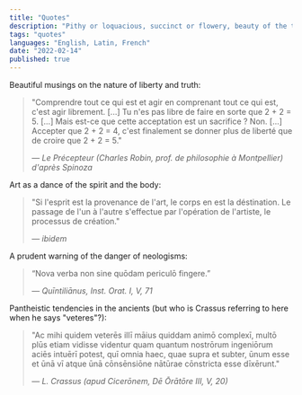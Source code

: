 ```yaml
---
title: "Quotes"
description: "Pithy or loquacious, succinct or flowery, beauty of the tongue"
tags: "quotes"
languages: "English, Latin, French"
date: "2022-02-14"
published: true
---
```


Beautiful musings on the nature of liberty and truth:

> "Comprendre tout ce qui est et agir en comprenant tout ce qui est, c'est agir librement. [...] Tu n'es pas libre de faire en sorte que 2 + 2 = 5. [...] Mais est-ce que cette acceptation est un sacrifice ? Non. [...] Accepter que 2 + 2 = 4, c'est finalement se donner plus de liberté que de croire que 2 + 2 = 5."
>
> &mdash; <cite>Le Précepteur (Charles Robin, prof. de philosophie à Montpellier) d'après Spinoza </cite>

Art as a dance of the spirit and the body:

> "Si l'esprit est la provenance de l'art, le corps en est la déstination. Le passage de l'un à l'autre s'effectue par l'opération de l'artiste, le processus de création."
>
> &mdash; <cite>ibidem</cite>

A prudent warning of the danger of neologisms:

> “Nova verba non sine quōdam periculō fingere.”
>
> &mdash; <cite>Quīntiliānus, Inst. Orat. I, V, 71</cite>

Pantheistic tendencies in the ancients (but who is Crassus referring to here when he says "veteres"?):

> "Ac mihi quidem veterēs illī māius quiddam animō complexī, multō plūs etiam vidisse videntur quam quantum nostrōrum ingeniōrum aciēs intuērī potest, quī omnia haec, quae supra et subter, ūnum esse et ūnā vī atque ūnā cōnsēnsiōne nātūrae cōnstricta esse dīxērunt."
>
> &mdash; <cite>L. Crassus (apud Cicerōnem, Dē Ōrātōre III, V, 20)</cite>

